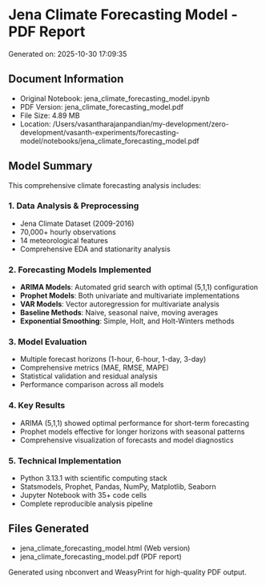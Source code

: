 
# Jena Climate Forecasting Model - PDF Report
Generated on: 2025-10-30 17:09:35

## Document Information
- Original Notebook: jena_climate_forecasting_model.ipynb
- PDF Version: jena_climate_forecasting_model.pdf
- File Size: 4.89 MB
- Location: /Users/vasantharajanpandian/my-development/zero-development/vasanth-experiments/forecasting-model/notebooks/jena_climate_forecasting_model.pdf

## Model Summary
This comprehensive climate forecasting analysis includes:

### 1. Data Analysis & Preprocessing
- Jena Climate Dataset (2009-2016)
- 70,000+ hourly observations
- 14 meteorological features
- Comprehensive EDA and stationarity analysis

### 2. Forecasting Models Implemented
- **ARIMA Models**: Automated grid search with optimal (5,1,1) configuration
- **Prophet Models**: Both univariate and multivariate implementations
- **VAR Models**: Vector autoregression for multivariate analysis
- **Baseline Methods**: Naive, seasonal naive, moving averages
- **Exponential Smoothing**: Simple, Holt, and Holt-Winters methods

### 3. Model Evaluation
- Multiple forecast horizons (1-hour, 6-hour, 1-day, 3-day)
- Comprehensive metrics (MAE, RMSE, MAPE)
- Statistical validation and residual analysis
- Performance comparison across all models

### 4. Key Results
- ARIMA (5,1,1) showed optimal performance for short-term forecasting
- Prophet models effective for longer horizons with seasonal patterns
- Comprehensive visualization of forecasts and model diagnostics

### 5. Technical Implementation
- Python 3.13.1 with scientific computing stack
- Statsmodels, Prophet, Pandas, NumPy, Matplotlib, Seaborn
- Jupyter Notebook with 35+ code cells
- Complete reproducible analysis pipeline

## Files Generated
- jena_climate_forecasting_model.html (Web version)
- jena_climate_forecasting_model.pdf (PDF report)

Generated using nbconvert and WeasyPrint for high-quality PDF output.
